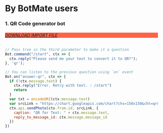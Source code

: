# By BotMate users

### 1. QR Code generator bot
<h6 style="background-color:rgb(255, 99, 71);">
<a href = "https://t.me/BotMate/28939" >DOWNLOAD IMPORT FILE</a></h6>


```js
// Pass true in the third parameter to make it a question
Bot.command("/start", ctx => {
  ctx.reply("Please send me your text to convert it to QR?");
}, 'qr');

// You can listen to the previous question using `on` event
Bot.on("answer-qr", ctx => {
  if (!ctx.message.text) {
    ctx.reply("Error. Retry with text. : /start")
    return
  }
  var txt = encodeURI(ctx.message.text)
  var srcLink = "https://chart.googleapis.com/chart?chs=150x150&cht=qr&chl=" + txt + "&choe=UTF-8"
  ctx.api.sendPhoto(ctx.from.id, srcLink, {
    caption: "QR for Text: " + ctx.message.text,
    reply_to_message_id: ctx.message.message_id
  })
})
```
